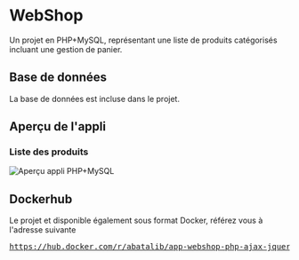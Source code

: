 # WebShop
Un projet en PHP+MySQL, représentant une liste de produits catégorisés incluant une gestion de panier.

## Base de données
La base de données est incluse dans le projet.

## Aperçu de l'appli
### Liste des produits
![Aperçu appli PHP+MySQL](https://www.abatalib.com/github/php+products.png "Liste des produits")

## Dockerhub
Le projet et disponible également sous format Docker, référez vous à l'adresse suivante
<pre>
<a href="https://hub.docker.com/r/abatalib/app-webshop-php-ajax-jquery-mysql">https://hub.docker.com/r/abatalib/app-webshop-php-ajax-jquery-mysql</a>
</pre>

